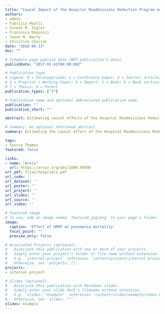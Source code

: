```yaml
---
title: "Causal Impact of the Hospital Readmissions Reduction Program on Hospital Readmissions and Mortality"
authors:
- admin
- Fabrizia Mealli
- Corwin M. Zigler
- Francesca Dominici
- Jason H. Wasfy
- Christine Choirat
date: "2018-09-13"
doi: ""

# Schedule page publish date (NOT publication's date).
publishDate: "2017-01-01T00:00:00Z"

# Publication type.
# Legend: 0 = Uncategorized; 1 = Conference paper; 2 = Journal article;
# 3 = Preprint / Working Paper; 4 = Report; 5 = Book; 6 = Book section;
# 7 = Thesis; 8 = Patent
publication_types: ["3"]

# Publication name and optional abbreviated publication name.
publication: ""
publication_short: ""

abstract: Estimating causal effects of the Hospital Readmissions Reduction Program (HRRP), part of the Affordable Care Act, has been very controversial. Associational studies have demonstrated de- creases in hospital readmissions, consistent with the intent of the program, although analyses with different data sources and methods have differed in estimating effects on patient mortality. To address these issues, we define the estimands of interest in the context of potential outcomes, we formalize a Bayesian structural time-series model for causal inference, and discuss the necessary assumptions for estimation of effects using observed data. The method is used to estimate the effect of the passage of HRRP on both the 30-day readmissions and 30-day mortality. We show that for acute myocardial infarction and congestive heart failure, HRRP caused reduction in readmissions while it had no statistically significant effect on mortality. However, for pneumonia, HRRP had no statistically significant effect on readmissions but caused an increase in mortality.

# Summary. An optional shortened abstract.
summary: Estimating the causal effect of the Hospital Readmissions Reduction on program on patient readmission and mortality rates.

tags:
- Source Themes
featured: false

links:
- name: "Arxiv"
  url: https://arxiv.org/abs/1809.09590
url_pdf: files/hospitals.pdf
url_code: ''
url_dataset: ''
url_poster: ''
url_project: ''
url_slides: ''
url_source: ''
url_video: ''

# Featured image
# To use, add an image named `featured.jpg/png` to your page's folder. 
image:
  caption: 'Effect of HRRP on pneumonia mortality'
  focal_point: ""
  preview_only: false

# Associated Projects (optional).
#   Associate this publication with one or more of your projects.
#   Simply enter your project's folder or file name without extension.
#   E.g. `internal-project` references `content/project/internal-project/index.md`.
#   Otherwise, set `projects: []`.
projects:
- internal-project

# Slides (optional).
#   Associate this publication with Markdown slides.
#   Simply enter your slide deck's filename without extension.
#   E.g. `slides: "example"` references `content/slides/example/index.md`.
#   Otherwise, set `slides: ""`.
slides: example
---
```


